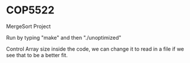 # COP5522
MergeSort Project

Run by typing "make" and then "./unoptimized"

Control Array size inside the code, we can change it to read in a file if we see that to be a better fit.
